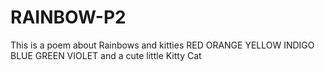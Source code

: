 # RAINBOW-P2
This is a poem about Rainbows and kitties
RED
ORANGE
YELLOW
INDIGO
BLUE
GREEN 
VIOLET
and a cute little Kitty Cat